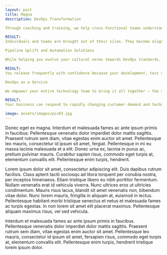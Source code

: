 ```yaml
---
layout: post
title: Magna
description: DevOps Transformation

Through coaching and training, we help cross-functional teams understand and visualize themselves operating in a DevOps culture. We then empower teams to experiment and create an organization of not only continuous integration and delivery but also continuous improvement.

RESULT:
Individuals and teams are brought out of their silos. They become aligned with business goals and a shared responsibility to develop and deploy quality solutions quickly.

Pipeline Uplift and Automation Solutions

While helping you evolve your cultural norms towards DevOps standards, we also introduce new tools and processes to build a continuous delivery pipeline that builds quality into every release. We employ tools that automate the end-to-end processes from development to deployment, improving feedback loops and freeing your teams from time-consuming manual tasks.

RESULT:
You release frequently with confidence because your development, test and production environments are automated, standardized and consistent.

DevOps as a Service

We empower your entire technology team to bring it all together – the software, infrastructure, services, tests, and metrics – to provide value to the business. As we partner with your team to create consistent processes and tools to build, test and deploy, DevOps becomes a repeatable process for delivering business value, with a feedback loop in place for continuous improvement.

RESULT:
Your business can respond to rapidly changing customer demand and technologies because your entire technology team is well positioned to develop and deploy quickly in a repeatable and reliable way.

image: assets/images/pic03.jpg
---
```


Donec eget ex magna. Interdum et malesuada fames ac ante ipsum primis in faucibus. Pellentesque venenatis dolor imperdiet dolor mattis sagittis. 
Praesent rutrum sem diam, vitae egestas enim auctor sit amet. Pellentesque leo mauris, consectetur id ipsum sit amet, fergiat. 
Pellentesque in mi eu massa lacinia malesuada et a elit. Donec urna ex, lacinia in purus ac, pretium pulvinar mauris. 
Curabitur sapien risus, commodo eget turpis at, elementum convallis elit. Pellentesque enim turpis, hendrerit.

Lorem ipsum dolor sit amet, consectetur adipiscing elit. Duis dapibus rutrum facilisis. 
Class aptent taciti sociosqu ad litora torquent per conubia nostra, per inceptos himenaeos. Etiam tristique libero eu nibh porttitor fermentum. 
Nullam venenatis erat id vehicula viverra. Nunc ultrices eros ut ultricies condimentum. 
Mauris risus lacus, blandit sit amet venenatis non, bibendum vitae dolor. Nunc lorem mauris, fringilla in aliquam at, euismod in lectus. 
Pellentesque habitant morbi tristique senectus et netus et malesuada fames ac turpis egestas. In non lorem sit amet elit placerat maximus. 
Pellentesque aliquam maximus risus, vel sed vehicula.

Interdum et malesuada fames ac ante ipsum primis in faucibus. Pellentesque venenatis dolor imperdiet dolor mattis sagittis. 
Praesent rutrum sem diam, vitae egestas enim auctor sit amet. Pellentesque leo mauris, consectetur id ipsum sit amet, fersapien risus, commodo eget turpis at, elementum convallis elit. 
Pellentesque enim turpis, hendrerit tristique lorem ipsum dolor.
